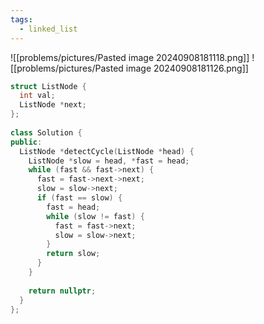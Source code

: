 ```yaml
---
tags:
  - linked_list
---
```

![[problems/pictures/Pasted image 20240908181118.png]]
![[problems/pictures/Pasted image 20240908181126.png]]


```c++
struct ListNode {  
  int val;  
  ListNode *next;  
};  
  
class Solution {  
public:  
  ListNode *detectCycle(ListNode *head) {  
    ListNode *slow = head, *fast = head;  
    while (fast && fast->next) {  
      fast = fast->next->next;  
      slow = slow->next;  
      if (fast == slow) {  
        fast = head;  
        while (slow != fast) {  
          fast = fast->next;  
          slow = slow->next;  
        }  
        return slow;  
      }  
    }  
  
    return nullptr;  
  }  
};
```